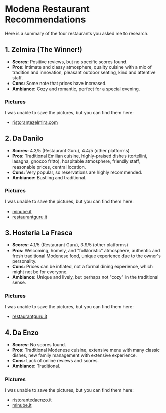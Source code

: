 
# Modena Restaurant Recommendations

Here is a summary of the four restaurants you asked me to research.

## 1. Zelmira (The Winner!)

*   **Scores:** Positive reviews, but no specific scores found.
*   **Pros:** Intimate and classy atmosphere, quality cuisine with a mix of tradition and innovation, pleasant outdoor seating, kind and attentive staff.
*   **Cons:** Some note that prices have increased.
*   **Ambiance:** Cozy and romantic, perfect for a special evening.

### Pictures

I was unable to save the pictures, but you can find them here:
*   [ristorantezelmira.com](https://www.ristorantezelmira.com/)

## 2. Da Danilo

*   **Scores:** 4.3/5 (Restaurant Guru), 4.4/5 (other platforms)
*   **Pros:** Traditional Emilian cuisine, highly-praised dishes (tortellini, lasagna, gnocco fritto), hospitable atmosphere, friendly staff, reasonable prices, central location.
*   **Cons:** Very popular, so reservations are highly recommended.
*   **Ambiance:** Bustling and traditional.

### Pictures

I was unable to save the pictures, but you can find them here:
*   [minube.it](https://www.minube.it/posto-preferito/ristorante-da-danilo-a285321)
*   [restaurantguru.it](https://restaurantguru.it/Ristorante-Da-Danilo-Modena)

## 3. Hosteria La Frasca

*   **Scores:** 4.1/5 (Restaurant Guru), 3.9/5 (other platforms)
*   **Pros:** Welcoming, homely, and "folkloristic" atmosphere, authentic and fresh traditional Modenese food, unique experience due to the owner's personality.
*   **Cons:** Prices can be inflated, not a formal dining experience, which might not be for everyone.
*   **Ambiance:** Unique and lively, but perhaps not "cozy" in the traditional sense.

### Pictures

I was unable to save the pictures, but you can find them here:
*   [restaurantguru.it](https://restaurantguru.it/Hostaria-La-Frasca-Modena)

## 4. Da Enzo

*   **Scores:** No scores found.
*   **Pros:** Traditional Modenese cuisine, extensive menu with many classic dishes, new family management with extensive experience.
*   **Cons:** Lack of online reviews and scores.
*   **Ambiance:** Traditional.

### Pictures

I was unable to save the pictures, but you can find them here:
*   [ristorantedaenzo.it](https://www.ristorantedaenzo.it/)
*   [minube.it](https://www.minube.it/posto-preferito/ristorante-da-enzo-a49812)
